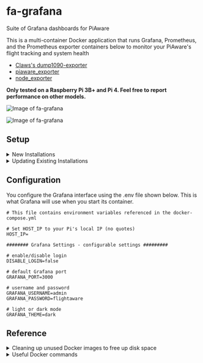 # fa-grafana
Suite of Grafana dashboards for PiAware

This is a multi-container Docker application that runs Grafana, Prometheus, and the Prometheus exporter containers below to monitor your PiAware's flight tracking and system health
- [Claws's dump1090-exporter](https://github.com/claws/dump1090-exporter)
- [piaware_exporter](https://github.com/flightaware/piaware-exporter)
- [node_exporter](https://github.com/prometheus/node_exporter)


**Only tested on a Raspberry Pi 3B+ and Pi 4. Feel free to report performance on other models.**

![Image of fa-grafana](https://github.com/flightaware/fa-grafana/blob/master/fa-grafana-graphs.png)

![Image of fa-grafana](https://github.com/flightaware/fa-grafana/blob/master/fa-grafana-system-metrics.png)


## Setup ##
<details>
 
 <summary>New Installations</summary>

<br />
These steps will install required dependencies, pull all the Docker images from Docker Hub, and start up the containers
 
#### 1. Install pre-requisite programs:

Convienent script to install git, python3-pip, docker-compose, and docker.

```
sudo bash -c "$(curl -sS https://raw.githubusercontent.com/flightaware/fa-grafana/master/install.sh)"
```

#### 2. Checkout the fa-grafana git repository and cd into the directory

```
git clone https://github.com/flightaware/fa-grafana.git
cd fa-grafana
```

#### 3. Rename the .env.sample file to .env 

```
mv .env.sample .env
```

#### 4. Set the HOST_IP to your Pi's local IP address (required) and set other Grafana configuration if desired

```
nano .env
HOST_IP=<set IP address>
```

#### 5. Start up containers

```
sudo docker-compose up -d
```

#### 6. Open Grafana in a web browser by entering your Pi's local IP address and the configured Grafana port number
```
<IP address>:3000
```

</details>
 
 
<details>
 
 <summary>Updating Existing Installations</summary>

 <br />
 These steps will stop the running fa-grafana containers, pull the latest images from Docker Hub, clean up volumes, and start up the new containers

#### 1. Stop fa-grafana docker containers
```
cd fa-grafana
sudo docker-compose down
```
#### 2. Pull latest source code
```
git pull
```
#### 3. Make sure the .env file has HOST_IP and other configuration variables set. Rename the provided .env.sample file to .env if needed. <br />

#### 4. Delete existing fa-grafana_grafana_data Docker volume
```
sudo docker volume rm fa-grafana_grafana_data
```
#### 5. Start up containers
```
sudo docker-compose up -d
```
  

</details>

 ## Configuration

You configure the Grafana interface using the .env file shown below. This is what Grafana will use when you start its container.

```
# This file contains environment variables referenced in the docker-compose.yml

# Set HOST_IP to your Pi's local IP (no quotes)
HOST_IP=

######## Grafana Settings - configurable settings #########

# enable/disable login
DISABLE_LOGIN=false

# default Grafana port
GRAFANA_PORT=3000

# username and password
GRAFANA_USERNAME=admin
GRAFANA_PASSWORD=flightaware

# light or dark mode
GRAFANA_THEME=dark
```
 
 
## Reference ##

</details>
 
<details>
 <summary>Cleaning up unused Docker images to free up disk space</summary>
 <br />
 
 ```
 sudo docker image prune -a
 ```
</details>
 

<details>
 
 <summary>Useful Docker commands</summary>
  
#### To stop all Docker containers, cd into the fa-grafana directory and use the following command:
```
sudo docker-compose down
```
#### List all running Docker containers
```
sudo docker ps
```
#### List all Docker images installed
```
sudo docker images
```
#### Delete a Docker image
```
sudo docker rmi <IMAGE_ID>
```
 
#### Delete unused and dangling Docker images
```
sudo docker image prune -a
```
  

